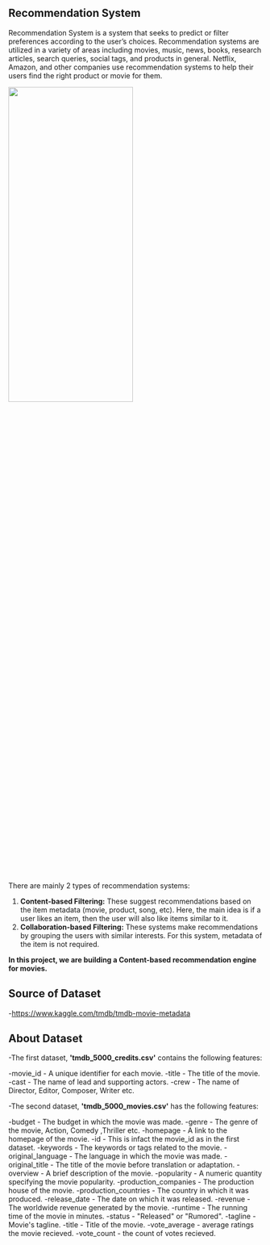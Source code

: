 ## Recommendation System
Recommendation System is a system that seeks to predict or filter preferences according to the user’s choices. Recommendation systems are utilized in a variety of areas including movies, music, news, books, research articles, search queries, social tags, and products in general. Netflix, Amazon, and other companies use recommendation systems to help their users find the right product or movie for them.

<img src="https://user-images.githubusercontent.com/73715927/152067346-488ca9f4-58dc-4e10-8625-f7d90dc18bed.png" width=70% height=40%>

There are mainly 2 types of recommendation systems:
1. **Content-based Filtering:** These suggest recommendations based on the item metadata (movie, product, song, etc). Here, the main idea is if a user likes an item, then the user will also like items similar to it.
2. **Collaboration-based Filtering:** These systems make recommendations by grouping the users with similar interests. For this system, metadata of the item is not required.

**In this project, we are building a Content-based recommendation engine for movies.**

## Source of Dataset
-https://www.kaggle.com/tmdb/tmdb-movie-metadata

## About Dataset
-The first dataset, **'tmdb_5000_credits.csv'** contains the following features:

-movie_id - A unique identifier for each movie.
-title - The title of the movie.
-cast - The name of lead and supporting actors.
-crew - The name of Director, Editor, Composer, Writer etc.

-The second dataset, **'tmdb_5000_movies.csv'** has the following features:

-budget - The budget in which the movie was made.
-genre - The genre of the movie, Action, Comedy ,Thriller etc.
-homepage - A link to the homepage of the movie.
-id - This is infact the movie_id as in the first dataset.
-keywords - The keywords or tags related to the movie.
-original_language - The language in which the movie was made.
-original_title - The title of the movie before translation or adaptation.
-overview - A brief description of the movie.
-popularity - A numeric quantity specifying the movie popularity.
-production_companies - The production house of the movie.
-production_countries - The country in which it was produced.
-release_date - The date on which it was released.
-revenue - The worldwide revenue generated by the movie.
-runtime - The running time of the movie in minutes.
-status - "Released" or "Rumored".
-tagline - Movie's tagline.
-title - Title of the movie.
-vote_average - average ratings the movie recieved.
-vote_count - the count of votes recieved.

